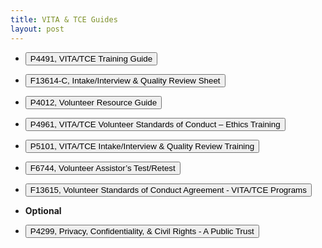 ```yaml
---
title: VITA & TCE Guides
layout: post
---
```


<script> function button1() { window.open("/ea/assets/pdfs/vita/p4491.pdf"); } </script>
- <button onclick="button1()">P4491, VITA/TCE Training Guide</button>

<script> function button2() { window.open("/ea/assets/pdfs/vita/f13614c.pdf"); } </script>
- <button onclick="button2()">F13614-C, Intake/Interview & Quality Review Sheet</button>

<script> function button3() { window.open("/ea/assets/pdfs/vita/p4012.pdf"); } </script>
- <button onclick="button3()">P4012, Volunteer Resource Guide</button>

<script> function button4() { window.open("/ea/assets/pdfs/vita/p4961.pdf"); } </script>
- <button onclick="button4()">P4961, VITA/TCE Volunteer Standards of Conduct – Ethics Training</button>

<script> function button5() { window.open("/ea/assets/pdfs/vita/p5101.pdf"); } </script>
- <button onclick="button5()">P5101, VITA/TCE Intake/Interview & Quality Review Training</button>

<script> function button6() { window.open("/ea/assets/pdfs/vita/p6744.pdf"); } </script>
- <button onclick="button6()">F6744, Volunteer Assistor’s Test/Retest</button>

<script> function button7() { window.open("/ea/assets/pdfs/vita/p13615.pdf"); } </script>
- <button onclick="button7()">F13615, Volunteer Standards of Conduct Agreement - VITA/TCE Programs</button>

- **Optional**  

<script> function button8() { window.open("/ea/assets/pdfs/vita/p4299.pdf"); } </script>
- <button onclick="button8()">P4299, Privacy, Confidentiality, & Civil Rights - A Public Trust</button>
